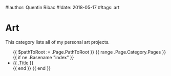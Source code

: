 #!author: Quentin Ribac
#!date: 2018-05-17
#!tags: art

# Art
This category lists all of my personal art projects.

<ul>
{{ $pathToRoot := .Page.PathToRoot }}
{{ range .Page.Category.Pages }}
	{{ if ne .Basename "index" }}
		<li><a href="{{ $pathToRoot }}{{ .Path }}">{{ .Title }}</a></li>
	{{ end }}
{{ end }}
</ul>
